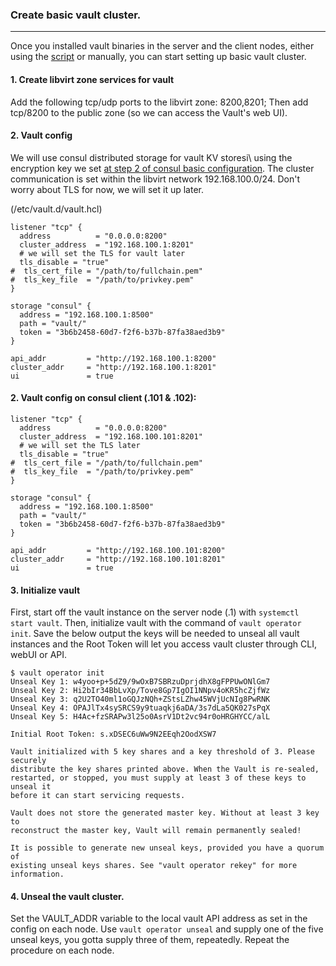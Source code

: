 
### Create basic vault cluster. 
---

Once you installed vault binaries in the server and the client nodes, either using the [script](../bin/install_cluster.sh) or manually, you can start setting up basic vault cluster.

#### 1. Create libvirt zone services for vault

Add the following tcp/udp ports to the libvirt zone: 8200,8201; Then add tcp/8200 to the public zone (so we can access the Vault's web UI).

#### 2. Vault config 

We will use consul distributed storage for vault KV storesi\ using the encryption key we set [at step 2 of consul basic configuration](https://github.com/dominikmi/hashistuff/tree/master/consul#2-create-consul-encryption-key). The cluster communication is set within the libvirt network 192.168.100.0/24. Don't worry about TLS for now, we will set it up later.

(/etc/vault.d/vault.hcl)

```
listener "tcp" {
  address          = "0.0.0.0:8200"
  cluster_address  = "192.168.100.1:8201"
  # we will set the TLS for vault later
  tls_disable = "true"
#  tls_cert_file = "/path/to/fullchain.pem"
#  tls_key_file  = "/path/to/privkey.pem"
}

storage "consul" {
  address = "192.168.100.1:8500"
  path = "vault/"
  token = "3b6b2458-60d7-f2f6-b37b-87fa38aed3b9"
}

api_addr         = "http://192.168.100.1:8200"
cluster_addr     = "http://192.168.100.1:8201"
ui               = true
``` 

#### 2. Vault config on consul client (.101 & .102):

```
listener "tcp" {
  address          = "0.0.0.0:8200"
  cluster_address  = "192.168.100.101:8201"
  # we will set the TLS later
  tls_disable = "true"
#  tls_cert_file = "/path/to/fullchain.pem"
#  tls_key_file  = "/path/to/privkey.pem"
}

storage "consul" {
  address = "192.168.100.1:8500"
  path = "vault/"
  token = "3b6b2458-60d7-f2f6-b37b-87fa38aed3b9"
}

api_addr         = "http://192.168.100.101:8200"
cluster_addr     = "http://192.168.100.101:8201"
ui               = true
```

#### 3. Initialize vault 

First, start off the vault instance on the server node (.1) with `systemctl start vault`. Then, initialize vault  with the command of `vault operator init`. Save the below output the keys will be needed to unseal all vault instances and the Root Token will let you access vault cluster through CLI, webUI or API.

```
$ vault operator init
Unseal Key 1: w4yoo+p+5dZ9/9wOxB7SBRzuDprjdhX8gFPPUwONlGm7
Unseal Key 2: Hi2bIr34BbLvXp/Tove8Gp7IgOI1NNpv4oKR5hcZjfWz
Unseal Key 3: q2U2TO40ml1oGQJzNQh+ZStsLZhw45WVjUcNIg8PwRNK
Unseal Key 4: OPAJlTx4sySRCS9y9tuaqkj6aDA/3s7dLa5QK027sPqX
Unseal Key 5: H4Ac+fzSRAPw3l25o0AsrV1Dt2vc94r0oHRGHYCC/alL

Initial Root Token: s.xDSEC6uWw9N2EEqh2OodXSW7

Vault initialized with 5 key shares and a key threshold of 3. Please securely
distribute the key shares printed above. When the Vault is re-sealed,
restarted, or stopped, you must supply at least 3 of these keys to unseal it
before it can start servicing requests.

Vault does not store the generated master key. Without at least 3 key to
reconstruct the master key, Vault will remain permanently sealed!

It is possible to generate new unseal keys, provided you have a quorum of
existing unseal keys shares. See "vault operator rekey" for more information.
```

#### 4. Unseal the vault cluster.

Set the VAULT_ADDR variable to the local vault API address as set in the config on each node.
Use `vault operator unseal` and supply one of the five unseal keys, you gotta supply three of them, repeatedly.
Repeat the procedure on each node.

